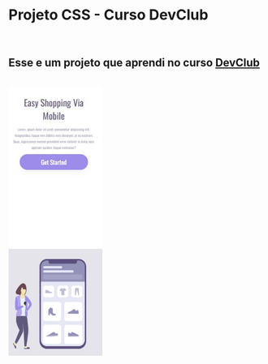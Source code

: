 <h1>Projeto CSS - Curso DevClub</h1>
<br>
<h2>Esse e um projeto que aprendi no curso <a href="https://rodolfomori.com.br/devclub">DevClub</a></h2>
<br>
<img src="https://github.com/eduardocastrotupa/CSS-PROJETO-pt1-4-Responsive/blob/main/img/capa-projeto-mobile.jpg?raw=true"/>
